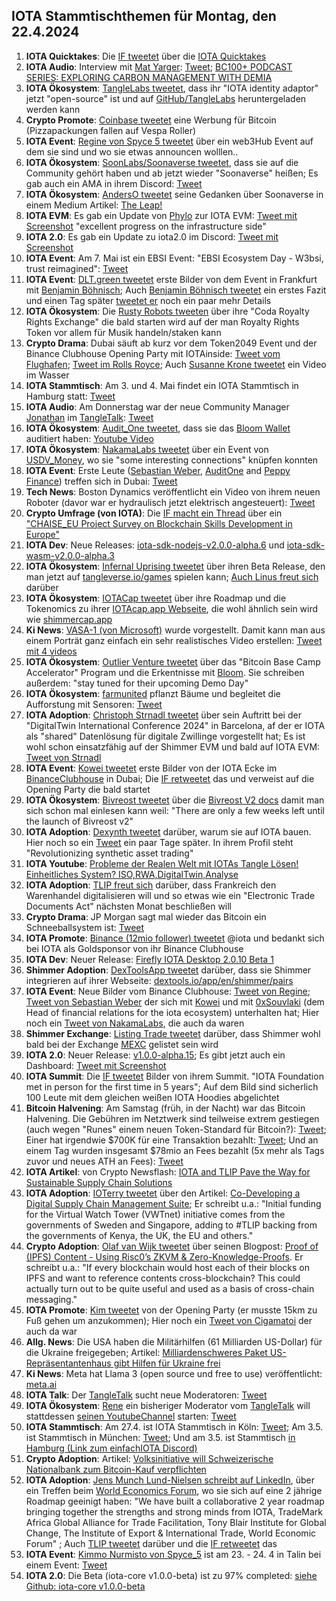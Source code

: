 ## IOTA Stammtischthemen für Montag, den 22.4.2024

1. **IOTA Quicktakes**: Die [IF tweetet](https://x.com/iota/status/1782351230167130181) über die [IOTA Quicktakes](https://twitter.com/i/status/1782351230167130181)
2. **IOTA Audio**: Interview mit [Mat Yarger](https://twitter.com/Mat_Yarger): [Tweet](https://x.com/INATBA_org/status/1779850027440996489); [BC100+ PODCAST SERIES: EXPLORING CARBON MANAGEMENT WITH DEMIA](https://inatba.org/podcast/bc100-podcast-series-exploring-carbon-management-demia/)
3. **IOTA Ökosystem**: [TangleLabs tweetet](https://x.com/Tangle_Labs/status/1779857451875004878), dass ihr "IOTA identity adaptor" jetzt "open-source" ist und auf [GitHub/TangleLabs](https://github.com/Tangle-Labs/ssimon/tree/dev) heruntergeladen werden kann
4. **Crypto Promote**: [Coinbase tweetet](https://x.com/BitcoinMagazine/status/1779906937280172203) eine Werbung für Bitcoin (Pizzapackungen fallen auf Vespa Roller)
5. **IOTA Event**: [Regine von Spyce 5 tweetet](https://x.com/Energine/status/1779913400698425684) über ein web3Hub Event auf dem sie sind und wo sie etwas announcen wolllen..
6. **IOTA Ökosystem**: [SoonLabs/Soonaverse tweetet](https://x.com/soon_labs/status/1780120724902158715), dass sie auf die Community gehört haben und ab jetzt wieder "Soonaverse" heißen; Es gab auch ein AMA in ihrem Discord: [Tweet](https://x.com/soon_labs/status/1780295128349057435)
7. **IOTA Ökosystem**: [AndersO tweetet](https://x.com/A_Oestergaard/status/1780208471792631911) seine Gedanken über Soonaverse in einem Medium Artikel: [The Leap!](https://mirror.xyz/0xd137cbD64F1c3DE3eb7E14fD4cdfa87eBa909A29/8MzZIfLlNnELHpKBK-Wektwm-zkQjN1uYWo1eAu2qVE)
8. **IOTA EVM**: Es gab ein Update von [Phylo](https://twitter.com/PhyloIota) zur IOTA EVM: [Tweet mit Screenshot](https://x.com/Vrom14286662/status/1780229866639536292) "excellent progress on the infrastructure side"
9. **IOTA 2.0**: Es gab ein Update zu iota2.0 im Discord: [Tweet mit Screenshot](https://x.com/Vrom14286662/status/1780258505598857542)
10. **IOTA Event**: Am 7. Mai ist ein EBSI Event: "EBSI Ecosystem Day - W3bsi, trust reimagined": [Tweet](https://x.com/EU_EBSI/status/1780137734478159942)
11. **IOTA Event**: [DLT.green tweetet](https://x.com/dlt_green/status/1780142175335899499) erste Bilder von dem Event in Frankfurt mit [Benjamin Böhnisch](https://twitter.com/BenBoenisch); Auch [Benjamin Böhnisch tweetet](https://x.com/BenBoenisch/status/1780225710172323895) ein erstes Fazit und einen Tag später [tweetet er](https://x.com/BenBoenisch/status/1780552390413897904) noch ein paar mehr Details
12. **IOTA Ökosystem**: Die [Rusty Robots tweeten](https://x.com/RustyRobotCC/status/1780186735583822066) über ihre "Coda Royalty Rights Exchange" die bald starten wird auf der man Royalty Rights Token vor allem für Musik handeln/staken kann
13. **Crypto Drama**: Dubai säuft ab kurz vor dem Token2049 Event und der Binance Clubhouse Opening Party mit IOTAinside: [Tweet vom Flughafen](https://x.com/wallstreetbets/status/1780239153281585368); [Tweet im Rolls Royce](https://x.com/jrdnwelch/status/1780128544602963995); Auch [Susanne Krone tweetet](https://x.com/SusanneKrone/status/1780197647178998215) ein Video im Wasser
14. **IOTA Stammtisch**: Am 3. und 4. Mai findet ein IOTA Stammtisch in Hamburg statt: [Tweet](https://x.com/tangle_talk/status/1780616142823755981)
15. **IOTA Audio**: Am Donnerstag war der neue Community Manager [Jonathan](https://twitter.com/Eclipse647_) im [TangleTalk](https://twitter.com/tangle_talk): [Tweet](https://x.com/tangle_talk/status/1780424374044028975)
16. **IOTA Ökosystem**: [Audit_One tweetet](https://x.com/auditone_team/status/1780544265380049246), dass sie das [Bloom Wallet](https://bloomwallet.io/) auditiert haben: [Youtube Video](https://youtu.be/1GCrycs0NAc)
17. **IOTA Ökosystem**: [NakamaLabs tweetet](https://x.com/Nakama_Labs/status/1780558776841494552) über ein Event von [USDV_Money](https://twitter.com/USDV_Money), wo sie "some interesting connections" knüpfen konnten
18. **IOTA Event**: Erste Leute ([Sebastian Weber](https://twitter.com/Sebasti65365174), [AuditOne](https://twitter.com/auditone_team) and [Peppy Finance](https://twitter.com/Peppy_finance)) treffen sich in Dubai: [Tweet](https://x.com/Sebasti65365174/status/1780561535972134917)
19. **Tech News**: Boston Dynamics veröffentlicht ein Video von ihrem neuen Roboter (davor war er hydraulisch jetzt elektrisch angesteuert): [Tweet](https://x.com/heyBarsee/status/1780590530562347284)
20. **Crypto Umfrage (von IOTA)**: Die [IF macht ein Thread](https://x.com/iota/status/1780597083063366109) über ein ["CHAISE_EU Project Survey on Blockchain Skills Development in Europe"](https://chaise-blockchainskills.eu/)
21. **IOTA Dev**: Neue Releases: [iota-sdk-nodejs-v2.0.0-alpha.6](https://github.com/iotaledger/iota-sdk/releases/tag/iota-sdk-nodejs-v2.0.0-alpha.6) und [iota-sdk-wasm-v2.0.0-alpha.3](https://github.com/iotaledger/iota-sdk/releases/tag/iota-sdk-wasm-v2.0.0-alpha.3)
22. **IOTA Ökosystem**: [Infernal Uprising tweetet](https://x.com/InfernalNFTs/status/1780630653920321620) über ihren Beta Release, den man jetzt auf [tangleverse.io/games](https://www.tangleverse.io/games) spielen kann; [Auch Linus freut sich](https://x.com/LinusNaumann/status/1780631793659519147) darüber
23. **IOTA Ökosystem**: [IOTACap tweetet](https://x.com/IotaCap/status/1780633700666945797) über ihre Roadmap und die Tokenomics zu ihrer [IOTAcap.app Webseite](https://www.iotacap.app/), die wohl ähnlich sein wird wie [shimmercap.app](https://www.shimmercap.app/)
24. **Ki News**: [VASA-1 (von Microsoft)](https://www.microsoft.com/en-us/research/project/vasa-1/) wurde vorgestellt. Damit kann man aus einem Porträt ganz einfach ein sehr realistisches Video erstellen: [Tweet mit 4 videos](https://x.com/OrctonAI/status/1781333110681923781)
25. **IOTA Ökosystem**: [Outlier Venture tweetet](https://x.com/OVioHQ/status/1780853803623068045) über das "Bitcoin Base Camp Accelerator" Program und die Erkentnisse mit [Bloom](https://twitter.com/bloomwalletio). Sie schreiben außerdem: "stay tuned for their upcoming Demo Day"
26. **IOTA Ökosystem**: [farmunited](https://twitter.com/FarmUnited) pflanzt Bäume und begleitet die Aufforstung mit Sensoren: [Tweet](https://x.com/EtoGruppe/status/1780876568518066346)
27. **IOTA Adoption**: [Christoph Strnadl tweetet](https://x.com/archimate/status/1780904251809493099) über sein Auftritt bei der "DigitalTwin International Conference 2024" in Barcelona, af der er IOTA als "shared" Datenlösung für digitale Zwillinge vorgestellt hat; Es ist wohl schon einsatzfähig auf der Shimmer EVM und bald auf IOTA EVM: [Tweet von Strnadl](https://x.com/archimate/status/1780930536287941086)
28. **IOTA Event**: [Kowei tweetet](https://x.com/kowei1995/status/1780921081240400311) erste Bilder von der IOTA Ecke im [BinanceClubhouse](https://twitter.com/hashtag/BinanceClubhouse?src=hashtag_click) in Dubai; Die [IF retweetet](https://x.com/iota/status/1780950618099650859) das und verweist auf die Opening Party die bald startet
29. **IOTA Ökosystem**: [Bivreost tweetet](https://x.com/bivreost/status/1780929394975912393) über die [Bivreost V2 docs](https://docs.bivreost.com/) damit man sich schon mal einlesen kann weil: "There are only a few weeks left until the launch of Bivreost v2"
30. **IOTA Adoption**: [Dexynth tweetet](https://x.com/DEXYNTH/status/1780862578568421468) darüber, warum sie auf IOTA bauen. Hier noch so ein [Tweet](https://x.com/DEXYNTH/status/1782312130047361087) ein paar Tage später. In ihrem Profil steht "Revolutionizing synthetic asset trading"
31. **IOTA Youtube**: [Probleme der Realen Welt mit IOTAs Tangle Lösen! Einheitliches System? ISO,RWA,DigitalTwin,Analyse](https://www.youtube.com/watch?v=qQQhlyRjvnY)
32. **IOTA Adoption**: [TLIP freut sich](https://x.com/TLIP_io/status/1780985363898503433) darüber, dass Frankreich den Warenhandel digitalisieren will und so etwas wie ein "Electronic Trade Documents Act" nächsten Monat beschließen will
33. **Crypto Drama**: JP Morgan sagt mal wieder das Bitcoin ein Schneeballsystem ist: [Tweet](https://x.com/Swan/status/1780984490262770064)
34. **IOTA Promote**: [Binance (12mio follower) tweetet](https://x.com/binance/status/1781005567353397412) @iota und bedankt sich bei IOTA als Goldsponsor von ihr Binance Clubhouse
35. **IOTA Dev**: Neuer Release: [Firefly IOTA Desktop 2.0.10 Beta 1](https://github.com/iotaledger/firefly/releases/tag/desktop-iota-2.0.10-beta-1)
36. **Shimmer Adoption**: [DexToolsApp tweetet](https://x.com/DEXToolsApp/status/1781101873094639816) darüber, dass sie Shimmer integrieren auf ihrer Webseite: [dextools.io/app/en/shimmer/pairs](https://www.dextools.io/app/en/shimmer/pairs)
37. **IOTA Event**: Neue Bilder vom Binance Clubhouse: [Tweet von Regine](https://x.com/Energine/status/1781235377019211896); [Tweet von Sebastian Weber](https://x.com/Sebasti65365174/status/1781260358398697933) der sich mit [Kowei](https://twitter.com/kowei1995) und mit [0xSouvlaki](https://twitter.com/0xSouvlaki) (dem Head of financial relations for the iota ecosystem) unterhalten hat; Hier noch ein [Tweet von NakamaLabs](https://x.com/Nakama_Labs/status/1781347991325929483), die auch da waren
38. **Shimmer Exchange**: [Listing Trade tweetet](https://x.com/Listing_Trade/status/1781270072717123731) darüber, dass Shimmer wohl bald bei der Exchange [MEXC](https://www.mexc.com/de-DE/login?inviteCode=mexc-12Db7m&gad_source=1&gclid=Cj0KCQjwlZixBhCoARIsAIC745DNYO_fzVbvaUxLmNtCCS_k70OvN-ibM4JaI2Ra3NEaPdK6QoQNkOIaApetEALw_wcB) gelistet sein wird
39. **IOTA 2.0**: Neuer Release: [v1.0.0-alpha.15](https://github.com/iotaledger/iota-core/releases/tag/v1.0.0-alpha.15); Es gibt jetzt auch ein Dashboard: [Tweet mit Screenshot](https://x.com/Vrom14286662/status/1781581666189754724)
40. **IOTA Summit**: Die [IF tweetet](https://x.com/iota/status/1781321874426732816) Bilder von ihrem Summit. "IOTA Foundation met in person for the first time in 5 years"; Auf dem Bild sind sicherlich 100 Leute mit dem gleichen weißen IOTA Hoodies abgelichtet
41. **Bitcoin Halvening**: Am Samstag (früh, in der Nacht) war das Bitcoin Halvening. Die Gebühren im Netztwerk sind teilweise extrem gestiegen (auch wegen "Runes" einem neuen Token-Standard für Bitcoin?): [Tweet](https://x.com/CryptoAvon2626/status/1781610192179810698); Einer hat irgendwie $700K für eine Transaktion bezahlt: [Tweet](https://x.com/rajatsonifnance/status/1781591967949865210); Und an einem Tag wurden insgesamt $78mio an Fees bezahlt (5x mehr als Tags zuvor und neues ATH an Fees): [Tweet](https://x.com/DefiLlama/status/1782126325140009307)
42. **IOTA Artikel**: von Crypto Newsflash: [IOTA and TLIP Pave the Way for Sustainable Supply Chain Solutions](https://www.crypto-news-flash.com/iota-and-tlip-pave-the-way-for-sustainable-supply-chain-solutions/)
43. **IOTA Adoption**: [IOTerry tweetet](https://x.com/io_terry/status/1781716059755610481) über den Artikel: [Co-Developing a Digital Supply Chain Management Suite](https://www.maritime-executive.com/editorials/co-developing-a-digital-supply-chain-management-suite); Er schreibt u.a.: "Initial funding for the Virtual Watch Tower (VWTnet) initiative comes from the governments of Sweden and Singapore, adding to #TLIP backing from the governments of Kenya, the UK, the EU and others."
44. **Crypto Adoption**: [Olaf van Wijk tweetet](https://x.com/ovanwijk/status/1781773063551336857) über seinen Blogpost: [Proof of (IPFS) Content - Using Risc0’s ZKVM & Zero-Knowledge-Proofs](https://ovanwijk.medium.com/proof-of-ipfs-content-e43d1698cba2). Er schreibt u.a.: "If every blockchain would host each of their blocks on IPFS and want to reference contents cross-blockchain? This could actually turn out to be quite useful and used as a basis of cross-chain messaging."
45. **IOTA Promote**: [Kim tweetet](https://x.com/KimJongUnrekt/status/1781923079586738366) von der Opening Party (er musste 15km zu Fuß gehen um anzukommen); Hier noch ein [Tweet von Cigamatoi](https://x.com/Cigamatoi/status/1781937756421136741) der auch da war
46. **Allg. News**: Die USA haben die Militärhilfen (61 Milliarden US-Dollar) für die Ukraine freigegeben; Artikel: [Milliardenschweres Paket US-Repräsentantenhaus gibt Hilfen für Ukraine frei](https://www.spiegel.de/ausland/us-repraesentantenhaus-gibt-hilfen-fuer-ukraine-frei-a-7f595f56-72de-4b59-8118-14d229da6db7)
47. **Ki News**: Meta hat Llama 3 (open source und free to use) veröffentlicht: [meta.ai](meta.ai)
48. **IOTA Talk**: Der [TangleTalk](https://twitter.com/tangle_talk) sucht neue Moderatoren: [Tweet](https://x.com/tangle_talk/status/1781926125322539309)
49. **IOTA Ökosystem**: [Rene](https://twitter.com/renewid) ein bisheriger Moderator vom [TangleTalk](https://twitter.com/tangle_talk) will stattdessen [seinen YoutubeChannel](https://www.youtube.com/@r3new/videos) starten: [Tweet](https://x.com/renewid/status/1782102184970100949)
50. **IOTA Stammtisch**: Am 27.4. ist IOTA Stammtisch in Köln: [Tweet](https://x.com/sciascma/status/1782025708526518471); Am 3.5. ist Stammtisch in München: [Tweet](https://x.com/IotaMunchen/status/1782032371375624581); Und am 3.5. ist Stammtisch [in Hamburg (Link zum einfachIOTA Discord)](https://discord.com/channels/446950114913943562/667801332543127562/1230506342234460201)
51. **Crypto Adoption**: Artikel: [Volksinitiative will Schweizerische Nationalbank zum Bitcoin-Kauf verpflichten](https://www.blocktrainer.de/blog/volksinitiative-will-schweizerische-nationalbank-zum-bitcoin-kauf-verpflichten/)
52. **IOTA Adoption**: [Jens Munch Lund-Nielsen schreibt auf LinkedIn](https://www.linkedin.com/posts/jens-munch-lund-nielsen_tradetech-digitaltrade-iota-activity-7187433537225015296-0cBT), über ein Treffen beim [World Economics Forum](https://www.weforum.org/), wo sie sich auf eine 2 jährige Roadmap geeinigt haben: "We have built a collaborative 2 year roadmap bringing together the strengths and strong minds from IOTA, TradeMark Africa Global Alliance for Trade Facilitation, Tony Blair Institute for Global Change, The Institute of Export & International Trade, World Economic Forum" ; Auch [TLIP tweetet](https://x.com/TLIP_io/status/1782342145505980433) darüber und die [IF retweetet](https://x.com/iota/status/1782357998163120243) das
53. **IOTA Event**: [Kimmo Nurmisto von Spyce_5](https://twitter.com/KimmoNurmisto/status/1782362993914675700) ist am 23. - 24. 4 in Talin bei einem Event: [Tweet](https://x.com/KimmoNurmisto/status/1782362993914675700)
54. **IOTA 2.0**: Die Beta (iota-core v1.0.0-beta) ist zu 97% completed: [siehe Github: iota-core v1.0.0-beta](https://github.com/iotaledger/iota-core/milestone/2?s=08)
